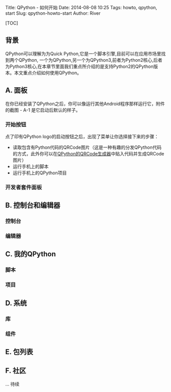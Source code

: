 Title: QPython - 如何开始
Date: 2014-08-08 10:25
Tags: howto, qpython, start
Slug: qpython-howto-start
Author: River


[TOC]

## 背景

QPython可以理解为为Quick Python,它是一个脚本引擎,目前可以在应用市场里找到两个QPython, 一个为QPython,另一个为QPython3,前者为Python2核心,后者为Python3核心,在本章节里面我们重点所介绍的是支持Python2的QPython版本。本文重点介绍如何使用QPython。


## A. 面板
在你已经安装了QPython之后，你可以像运行其他Android程序那样运行它，附件的截图 - A-1 是它启动后默认的样子。

### 开始按钮
点了印有QPython logo的启动按钮之后，出现了菜单让你选择接下来的步骤：
- 读取包含有Python代码的QRCode图片（这是一种有趣的分发QPython代码的方式，此外你可以在[QPython的QRCode生成器](qpython.com/create.php)中贴入代码并生成QRCode图片）
- 运行手机上的脚本
- 运行手机上的QPython项目

### 开发者套件面板

## B. 控制台和编辑器

### 控制台

### 编辑器

## C. 我的QPython

### 脚本

### 项目

## D. 系统

### 库

### 组件

## E. 包列表

## F. 社区

... 待续
